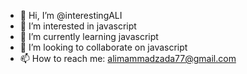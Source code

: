 - 👋 Hi, I’m @interestingALI
- 👀 I’m interested in javascript
- 🌱 I’m currently learning javascript
- 💞️ I’m looking to collaborate on javascript
- 📫 How to reach me: alimammadzada77@gmail.com

<!---
interestingALI/interestingALI is a ✨ special ✨ repository because its `README.md` (this file) appears on your GitHub profile.
You can click the Preview link to take a look at your changes.
--->
